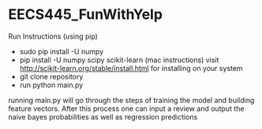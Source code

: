 EECS445_FunWithYelp
===================

Run Instructions (using pip)
- sudo pip install -U numpy  
- pip install -U numpy scipy scikit-learn (mac instructions) visit http://scikit-learn.org/stable/install.html for installing on your system  
- git clone repository  
- run python main.py 



running main.py will go through the steps of training the model and building feature vectors. After this process one can input a review and output the naive bayes probabilities as well as regression predictions
